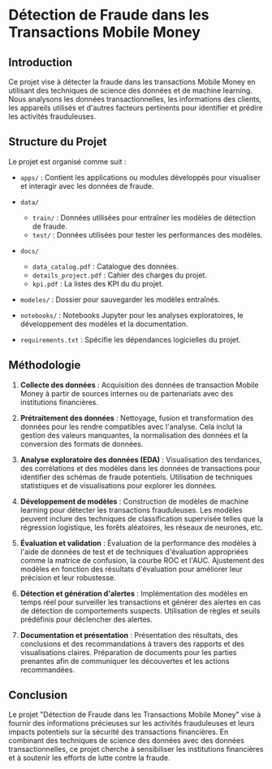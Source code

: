 # Détection de Fraude dans les Transactions Mobile Money

## Introduction
Ce projet vise à détecter la fraude dans les transactions Mobile Money en utilisant des techniques de science des données et de machine learning. Nous analysons les données transactionnelles, les informations des clients, les appareils utilisés et d'autres facteurs pertinents pour identifier et prédire les activités frauduleuses.

## Structure du Projet
Le projet est organisé comme suit :

- `apps/` : Contient les applications ou modules développés pour visualiser et interagir avec les données de fraude.
- `data/` 
  - `train/` : Données utilisées pour entraîner les modèles de détection de fraude.
  - `test/` : Données utilisées pour tester les performances des modèles.
- `docs/`
  - `data_catalog.pdf` : Catalogue des données.
  - `details_project.pdf` : Cahier des charges du projet.
  - `kpi.pdf` : La listes des KPI du du projet.

- `modeles/` : Dossier pour sauvegarder les modèles entraînés.
- `notebooks/` : Notebooks Jupyter pour les analyses exploratoires, le développement des modèles et la documentation.
- `requirements.txt` : Spécifie les dépendances logicielles du projet.

## Méthodologie

1. **Collecte des données** : Acquisition des données de transaction Mobile Money à partir de sources internes ou de partenariats avec des institutions financières.

2. **Prétraitement des données** : Nettoyage, fusion et transformation des données pour les rendre compatibles avec l'analyse. Cela inclut la gestion des valeurs manquantes, la normalisation des données et la conversion des formats de données.

3. **Analyse exploratoire des données (EDA)** : Visualisation des tendances, des corrélations et des modèles dans les données de transactions pour identifier des schémas de fraude potentiels. Utilisation de techniques statistiques et de visualisations pour explorer les données.

4. **Développement de modèles** : Construction de modèles de machine learning pour détecter les transactions frauduleuses. Les modèles peuvent inclure des techniques de classification supervisée telles que la régression logistique, les forêts aléatoires, les réseaux de neurones, etc.

5. **Évaluation et validation** : Évaluation de la performance des modèles à l'aide de données de test et de techniques d'évaluation appropriées comme la matrice de confusion, la courbe ROC et l'AUC. Ajustement des modèles en fonction des résultats d'évaluation pour améliorer leur précision et leur robustesse.

6. **Détection et génération d'alertes** : Implémentation des modèles en temps réel pour surveiller les transactions et générer des alertes en cas de détection de comportements suspects. Utilisation de règles et seuils prédéfinis pour déclencher des alertes.

7. **Documentation et présentation** : Présentation des résultats, des conclusions et des recommandations à travers des rapports et des visualisations claires. Préparation de documents pour les parties prenantes afin de communiquer les découvertes et les actions recommandées.

## Conclusion
Le projet "Détection de Fraude dans les Transactions Mobile Money" vise à fournir des informations précieuses sur les activités frauduleuses et leurs impacts potentiels sur la sécurité des transactions financières. En combinant des techniques de science des données avec des données transactionnelles, ce projet cherche à sensibiliser les institutions financières et à soutenir les efforts de lutte contre la fraude.

